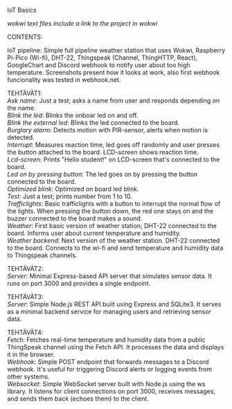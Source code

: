 IoT Basics  

*wokwi text files include a link to the project in wokwi*

CONTENTS:  

  IoT pipeline: Simple full pipeline weather station that uses Wokwi, Raspberry Pi-Pico (Wi-fi), DHT-22, Thingspeak (Channel, ThingHTTP, React), GoogleChart and Discord webhook to notify user about too  high temperature. Screenshots present how it looks at work, also first webhook funcionality was tested in webhook.net.  

  TEHTÄVÄT1:   
    *Ask name*: Just a test; asks a name from user and responds depending on the name.  
    *Blink the led*: Blinks the onboar led on and off.  
    *Blink the external led*: Blinks the led connected to the board.  
    *Burglary alarm*: Detects motion with PIR-sensor, alerts when motion is detected.  
    *Interrupt*: Measures reaction time, led goes off randomly and user presses the button attached to the board. LCD-screen shows reaction time.  
    *Lcd-screen*: Prints "Hello student!" on LCD-screen that's connected to the board.  
    *Led on by pressing button*: The led goes on by pressing the button connected to the board.  
    *Optimized blink*: Optimized on board led blink.  
    *Test*: Just a test; prints number from 1 to 10.  
    *Trafficlights*: Basic trafficlights with a button to interrupt the normal flow of the lights. When pressing the button down, the red one stays on and the buzzer connected to the board makes a sound.  
    *Weather*: First basic version of weather station; DHT-22 connected to the board. Informs user about current temperature and humidity.   
    *Weather backend*: Next version of the weather station. DHT-22 connected to the board. Connects to the wi-fi and send temperature and humidity data to Thingspeak channels.  
    
  TEHTÄVÄT2:  
    *Server*: Minimal Express-based API server that simulates sensor data. It runs on port 3000 and provides a single endpoint.  
    
  TEHTÄVÄT3:  
    *Server*: Simple Node.js REST API built using Express and SQLite3. It serves as a minimal backend service for managing users and retrieving sensor data.  
    
  TEHTÄVÄT4:  
    *Fetch*: Fetches real-time temperature and humidity data from a public ThingSpeak channel using the Fetch API. It processes the data and displays it in the browser.  
    *Webhook*: Simple POST endpoint that forwards messages to a Discord webhook. It's useful for triggering Discord alerts or logging events from other systems.  
    *Websocket*: Simple WebSocket server built with Node.js using the ws library. It listens for client connections on port 3000, receives messages, and sends them back (echoes them) to the client.
